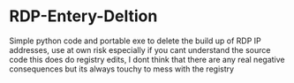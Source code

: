 # RDP-Entery-Deltion
Simple python code and portable exe to delete the build up of RDP IP addresses, use at own risk especially if you cant understand the source code this does do registry edits, I dont think that there are any real negative consequences but its always touchy to mess with the registry 

